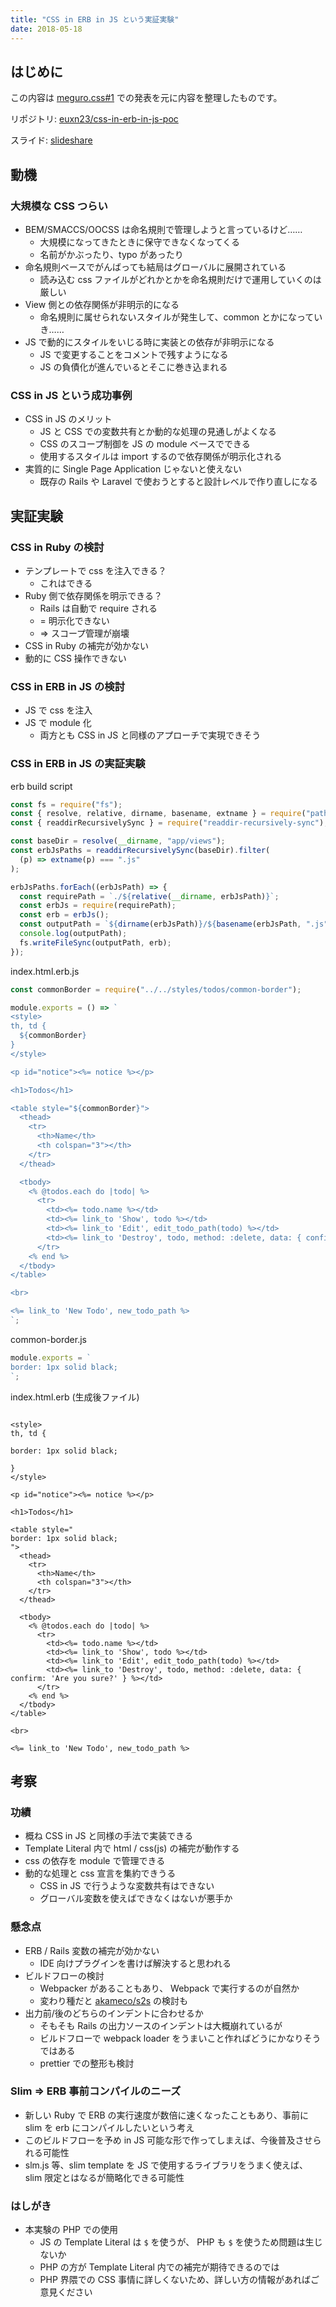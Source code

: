 ```yaml
---
title: "CSS in ERB in JS という実証実験"
date: 2018-05-18
---
```


## はじめに

この内容は [meguro.css#1](https://megurocss.connpass.com/event/82743/) での発表を元に内容を整理したものです。

リポジトリ: [euxn23/css-in-erb-in-js-poc](https://github.com/euxn23/css-in-erb-in-js-poc)

スライド: [slideshare](https://www.slideshare.net/euxn/20180518-css-in-erb-in-js-poc)

## 動機

### 大規模な CSS つらい

- BEM/SMACCS/OOCSS は命名規則で管理しようと言っているけど……
  - 大規模になってきたときに保守できなくなってくる
  - 名前がかぶったり、typo があったり
- 命名規則ベースでがんばっても結局はグローバルに展開されている
  - 読み込む css ファイルがどれかとかを命名規則だけで運用していくのは厳しい
- View 側との依存関係が非明示的になる
  - 命名規則に属せられないスタイルが発生して、common とかになっていき……
- JS で動的にスタイルをいじる時に実装との依存が非明示になる
  - JS で変更することをコメントで残すようになる
  - JS の負債化が進んでいるとそこに巻き込まれる

### CSS in JS という成功事例

- CSS in JS のメリット
  - JS と CSS での変数共有とか動的な処理の見通しがよくなる
  - CSS のスコープ制御を JS の module ベースでできる
  - 使用するスタイルは import するので依存関係が明示化される
- 実質的に Single Page Application じゃないと使えない
  - 既存の Rails や Laravel で使おうとすると設計レベルで作り直しになる

## 実証実験

### CSS in Ruby の検討

- テンプレートで css を注入できる？
  - これはできる
- Ruby 側で依存関係を明示できる？
  - Rails は自動で require される
  - = 明示化できない
  - => スコープ管理が崩壊
- CSS in Ruby の補完が効かない
- 動的に CSS 操作できない

### CSS in ERB in JS の検討

- JS で css を注入
- JS で module 化
  - 両方とも CSS in JS と同様のアプローチで実現できそう

### CSS in ERB in JS の実証実験

erb build script

```js
const fs = require("fs");
const { resolve, relative, dirname, basename, extname } = require("path");
const { readdirRecursivelySync } = require("readdir-recursively-sync");

const baseDir = resolve(__dirname, "app/views");
const erbJsPaths = readdirRecursivelySync(baseDir).filter(
  (p) => extname(p) === ".js"
);

erbJsPaths.forEach((erbJsPath) => {
  const requirePath = `./${relative(__dirname, erbJsPath)}`;
  const erbJs = require(requirePath);
  const erb = erbJs();
  const outputPath = `${dirname(erbJsPath)}/${basename(erbJsPath, ".js")}`;
  console.log(outputPath);
  fs.writeFileSync(outputPath, erb);
});
```

index.html.erb.js

```js
const commonBorder = require("../../styles/todos/common-border");

module.exports = () => `
<style>
th, td {
  ${commonBorder}
}
</style>

<p id="notice"><%= notice %></p>

<h1>Todos</h1>

<table style="${commonBorder}">
  <thead>
    <tr>
      <th>Name</th>
      <th colspan="3"></th>
    </tr>
  </thead>

  <tbody>
    <% @todos.each do |todo| %>
      <tr>
        <td><%= todo.name %></td>
        <td><%= link_to 'Show', todo %></td>
        <td><%= link_to 'Edit', edit_todo_path(todo) %></td>
        <td><%= link_to 'Destroy', todo, method: :delete, data: { confirm: 'Are you sure?' } %></td>
      </tr>
    <% end %>
  </tbody>
</table>

<br>

<%= link_to 'New Todo', new_todo_path %>
`;
```

common-border.js

```js
module.exports = `
border: 1px solid black;
`;
```

index.html.erb (生成後ファイル)

```erb

<style>
th, td {

border: 1px solid black;

}
</style>

<p id="notice"><%= notice %></p>

<h1>Todos</h1>

<table style="
border: 1px solid black;
">
  <thead>
    <tr>
      <th>Name</th>
      <th colspan="3"></th>
    </tr>
  </thead>

  <tbody>
    <% @todos.each do |todo| %>
      <tr>
        <td><%= todo.name %></td>
        <td><%= link_to 'Show', todo %></td>
        <td><%= link_to 'Edit', edit_todo_path(todo) %></td>
        <td><%= link_to 'Destroy', todo, method: :delete, data: { confirm: 'Are you sure?' } %></td>
      </tr>
    <% end %>
  </tbody>
</table>

<br>

<%= link_to 'New Todo', new_todo_path %>
```

## 考察

### 功績

- 概ね CSS in JS と同様の手法で実装できる
- Template Literal 内で html / css(js) の補完が動作する
- css の依存を module で管理できる
- 動的な処理と css 宣言を集約できうる
  - CSS in JS で行うような変数共有はできない
  - グローバル変数を使えばできなくはないが悪手か

### 懸念点

- ERB / Rails 変数の補完が効かない
  - IDE 向けプラグインを書けば解決すると思われる
- ビルドフローの検討
  - Webpacker があることもあり、 Webpack で実行するのが自然か
  - 変わり種だと [akameco/s2s](https://github.com/akameco/s2s) の検討も
- 出力前/後のどちらのインデントに合わせるか
  - そもそも Rails の出力ソースのインデントは大概崩れているが
  - ビルドフローで webpack loader をうまいこと作ればどうにかなりそうではある
  - prettier での整形も検討

### Slim => ERB 事前コンパイルのニーズ

- 新しい Ruby で ERB の実行速度が数倍に速くなったこともあり、事前に slim を erb にコンパイルしたいという考え
- このビルドフローを予め in JS 可能な形で作ってしまえば、今後普及させられる可能性
- slm.js 等、slim template を JS で使用するライブラリをうまく使えば、 slim 限定とはなるが簡略化できる可能性

### はしがき

- 本実験の PHP での使用
  - JS の Template Literal は `$` を使うが、 PHP も `$` を使うため問題は生じないか
  - PHP の方が Template Literal 内での補完が期待できるのでは
  - PHP 界隈での CSS 事情に詳しくないため、詳しい方の情報があればご意見ください
